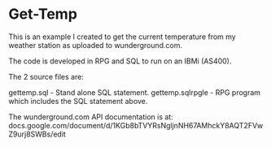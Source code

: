 # Get-Temp
This is an example I created to get the current temperature from my weather station as uploaded to wunderground.com.  

The code is developed in RPG and SQL to run on an IBMi (AS400).

The 2 source files are:

gettemp.sql - Stand alone SQL statement.
gettemp.sqlrpgle - RPG program which includes the SQL statement above. 

The wunderground.com API documentation is at: docs.google.com/document/d/1KGb8bTVYRsNgljnNH67AMhckY8AQT2FVwZ9urj8SWBs/edit 

